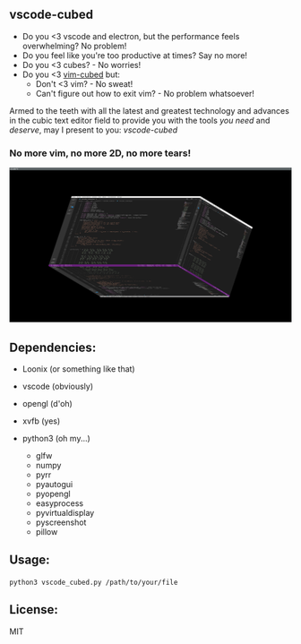 vscode-cubed
---

- Do you <3 vscode and electron, but the performance feels overwhelming? No problem!
- Do you feel like you're too productive at times? Say no more!
- Do you <3 cubes? - No worries!
- Do you <3 [vim-cubed](https://github.com/oakes/vim_cubed) but:
    - Don't <3 vim? - No sweat!
    - Can't figure out how to exit vim? - No problem whatsoever!

Armed to the teeth with all the latest and greatest technology and advances in the cubic text editor field to provide you with the tools _you need_ and _deserve_, may I present to you: _vscode-cubed_


### No more vim, no more 2D, no more tears! 

<p align="center">
  <img src="screenshot.png" >
</p>

## Dependencies:

- Loonix (or something like that)
- vscode (obviously)
- opengl (d'oh)
- xvfb (yes)

- python3 (oh my...)
    - glfw
    - numpy
    - pyrr
    - pyautogui
    - pyopengl
    - easyprocess
    - pyvirtualdisplay
    - pyscreenshot
    - pillow

## Usage:
`python3 vscode_cubed.py /path/to/your/file`

## License:
MIT
